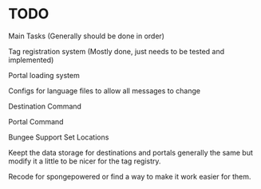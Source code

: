TODO
================
Main Tasks (Generally should be done in order)

Tag registration system (Mostly done, just needs to be tested and implemented)

Portal loading system

Configs for language files to allow all messages to change

Destination Command

Portal Command

Bungee Support Set Locations

Keept the data storage for destinations and portals generally the same
but modify it a little to be nicer for the tag registry.

Recode for spongepowered or find a way to make it work easier for them.
